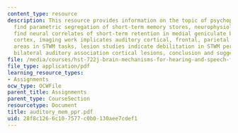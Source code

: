 ```yaml
---
content_type: resource
description: This resource provides information on the topic of psychophysical studies
  find parametric segregation of short-term memory stores, neurophysiological studies
  find neural correlates of short-term retention in medial geniculate body and auditory
  cortex, imaging work implicates auditory cortical, frontal, parietal and cerebellar
  areas in STWM tasks, lesion studies indicate debilitation in STWM performance with
  bilateral auditory association cortical lesions, conclusion and suggested papers.
file: /media/courses/hst-722j-brain-mechanisms-for-hearing-and-speech-fall-2005/28f8c1266c107577c0b0130aee7cdef1_auditory_mem_ppr.pdf
file_type: application/pdf
learning_resource_types:
- Assignments
ocw_type: OCWFile
parent_title: Assignments
parent_type: CourseSection
resourcetype: Document
title: auditory_mem_ppr.pdf
uid: 28f8c126-6c10-7577-c0b0-130aee7cdef1
---
```

